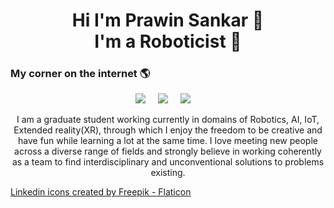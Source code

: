 <!-- # Hi!<img src="https://raw.githubusercontent.com/MartinHeinz/MartinHeinz/master/wave.gif" width="45px">, I'm Prawin Sankar-->
 
<h1 align="center">Hi I'm Prawin Sankar 👋 <br> I'm a Roboticist 🤖 </h1>
<!-- <h2 align="center">My corner on the internet: <a href="https://">.com</a> 🌎 </h2>`-->

<h3>My corner on the internet 🌎</h3>

<p align="center">
<a href="https://twitter.com/prawinsankar_ta"><img src="https://img.shields.io/badge/Twitter-%231DA1F2.svg?&style=flat-square&logo=Twitter&logoColor=white" /></a>&nbsp;&nbsp;&nbsp;&nbsp;
 <a href="https://www.linkedin.com/in/prawin-sankar-ta/"><img src="https://img.shields.io/badge/LinkedIn-%230077B5.svg?&style=flat-square&logo=Linkedin&logoColor=white" /></a>&nbsp;&nbsp;&nbsp;&nbsp;
  <a href="mailto:prawinta.sankar@gmail.com?subject=Came%20from%20Github"><img src="https://img.shields.io/badge/Gmail-%23D14836.svg?&style=flat-square&logo=gmail&logoColor=white" /></a>&nbsp;&nbsp;&nbsp;&nbsp;
</p>

<p align="center">I am a graduate student working currently in domains of Robotics, AI, IoT, Extended reality(XR), through which I enjoy the freedom to be creative and have fun while learning a lot at the same time. I love meeting new people across a diverse range of fields and strongly believe in working coherently as a team to find interdisciplinary and unconventional solutions to problems existing.
</p>
 
 
<a href="https://www.flaticon.com/free-icons/linkedin" title="linkedin icons">Linkedin icons created by Freepik - Flaticon</a>

<!-- ## 👨🏻‍💻 Coding Addiction

<div align="center">
<img src="https://github-readme-stats.vercel.app/api?username=davidoort&show_icons=true&hide_border=true" alt="David Alonso's GitHub Stats">
</div>

<!-- Hide langs -->
<!--  [![Top Langs](https://github-readme-stats.vercel.app/api/top-langs/?username=davidoort&hide=javascript,html)](https://github.com/anuraghazra/github-readme-stats)
-->
<!-- [![Top Langs](https://github-readme-stats.vercel.app/api/top-langs/?username=davidoort)](https://github.com/anuraghazra/github-readme-stats) -->

<!--
**davidoort/davidoort** is a ✨ _special_ ✨ repository because its `README.md` (this file) appears on your GitHub profile.

Here are some ideas to get you started:

- 🔭 I’m currently working on ...
- 🌱 I’m currently learning ...
- 👯 I’m looking to collaborate on ...
- 🤔 I’m looking for help with ...
- 💬 Ask me about ...
- 📫 How to reach me: ...
- 😄 Pronouns: ...
- ⚡ Fun fact: ...
-->

 
<!--
**prawin-sankarta/prawin-sankarta** is a ✨ _special_ ✨ repository because its `README.md` (this file) appears on your GitHub profile.

<a href="https://twitter.com/prawinsankar_ta"><img src="https://img.shields.io/badge/twitter-%231DA1F2.svg?&style=flar-square&logo=twitter&logoColor=white" /></a>&nbsp;&nbsp;&nbsp;&nbsp;

Here are some ideas to get you started:

- 🔭 I’m currently working on ...
- 🌱 I’m currently learning ...
- 👯 I’m looking to collaborate on ...
- 🤔 I’m looking for help with ...
- 💬 Ask me about ...
- 📫 How to reach me: ...
- 😄 Pronouns: ...
- ⚡ Fun fact: ...
-->
